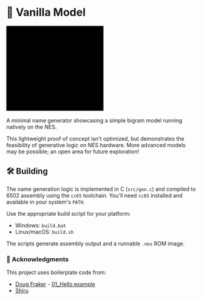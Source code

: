 # 🍦 Vanilla Model

![gen](../gen.gif)

A minimal name generator showcasing a simple bigram model running natively on the NES.

This lightweight proof of concept isn't optimized, but demonstrates the feasibility of generative logic on NES hardware. More advanced models may be possible; an open area for future exploration!

## 🛠️ Building

The name generation logic is implemented in C (`src/gen.c`) and compiled to 6502 assembly using the `cc65` toolchain. You'll need `cc65` installed and available in your system's `PATH`.

Use the appropriate build script for your platform:

- Windows: `build.bat`
- Linux/macOS: `build.sh`

The scripts generate assembly output and a runnable `.nes` ROM image.

### 🙏 Acknowledgments

This project uses boilerplate code from:
- [Doug Fraker](https://github.com/nesdoug) - [01_Hello example](https://github.com/nesdoug/01_Hello)
- [Shiru](https://shiru.untergrund.net/)
